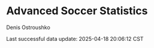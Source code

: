 # Advanced Soccer Statistics
Denis Ostroushko

<!-- gfm -->

Last successful data update: 2025-04-18 20:06:12 CST
